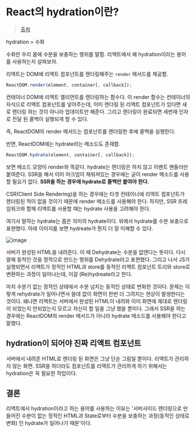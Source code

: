 # React의 hydration이란?

> [출처](https://simsimjae.tistory.com/389)

hydration = 수화

수화란 우리 몸에 수분을 보충하는 행위를 말함. 리액트에서 왜 hydration이라는 용어를 사용하는지 살펴보자.

리액트는 DOM에 리액트 컴포넌트를 렌더링해주는 `render` 메서드를 제공함.

```js
ReactDOM.render(element, container[, callback]);
```

컨테이너 DOM에 리액트 엘리먼트를 렌더링하는 함수다. 이 render 함수는 컨테이너의 자식으로 리액트 컴포넌트를 넣어주는데, 이미 렌더링 된 리액트 컴포넌트가 있다면 새로 렌더링 하는 것이 아니라 업데이트만 해준다. 그리고 렌더링이 완료되면 세번재 인자로 전달 된 콜백이 실행되게 할 수 있다.

즉, ReactDOM의 render 메서드는 컴포넌트를 렌더링한 후에 콜백을 실행한다.

반면, ReactDOM에는 hydrate라는 메소드도 존재함.

```js
ReactDOM.hydrate(element, container[, callback]);
```

보면 메소드 모양이 render와 똑같다. hydrate는 렌더링은 하지 않고 이벤트 핸들러만 붙여준다. SSR을 해서 이미 마크업이 채워져있는 경우에는 굳이 render 메소드를 사용할 필요가 없다. **SSR을 하는 경우에 hydrate로 콜백만 붙여야 한다.**

CSR(Client Side Rendering)을 하는 경우에는 타겟 컨테이너에 리액트 컴포넌트가 렌더링된 적이 없을 것이기 때문에 render 메소드를 사용해야 한다. 하지만, SSR 프레임워크와 함께 리액트를 사용할 때는 hydrate 사용을 고려해야 한다.

여기서 말하는 hydrate는 좁은 의미의 hydrate이다. 위에서 hydrate를 수분 보충으로 표현했다. 아래 이미지를 보면 hydreate가 뭔지 더 잘 이해할 수 있다.

![image](https://github.com/pozafly/TIL/assets/59427983/f823a9af-6c04-43b7-b093-646e6de35af6)

서버가 완성된 HTML을 내려준다. 이 때 Dehydrate는 수분을 없앤다는 뜻이다. 다시 말해 동적인 것을 정적으로 만드는 행위를 Dehydrate라고 표현했다. 그리고 나서 JS가 실행되면서 리액트가 정적인 HTML과 store를 동적인 리액트 컴포넌트 트리와 store로 변환하는 과정이 일어나는데, 이걸 (Re)hydreate라고 한다.

마치 수분기 없는 정적인 상태에서 수분 넘치는 동적인 상태로 변화한 것이다. 문제는 이렇게 rehydrate가 일어나면서 쓸데 없이 화면이 한번 더 그려지는 현상이 발생한다는 것이다. 왜나면 리액트는 서버에서 완성된 HTML이 내려와 이미 화면에 제대로 렌더링이 되었는지 안되었는지 모르고 자신이 할 일을 그냥 했을 뿐이다. 그래서 SSR을 하는 경우에는 ReactDOM의 render 메서드가 아니라 hydrate 메소드를 사용해야 한다고 말했다.

## hydration이 되어야 진짜 리액트 컴포넌트

서버에서 내려준 HTML로 렌더링 된 화면은 그냥 단순 그림일 뿐이다. 리액트가 관리하지 않는 화면. SSR을 하더라도 컴포넌트를 리액트가 관리하게 하기 위해서는 hydration은 꼭 필요한 작업이다.

## 결론

리액트에서 hydration이라고 하는 용어를 사용하는 이유는 '서버사이드 렌더링으로 만들어진 수분이 없는 정적인 HTML과 State로부터 수분을 보충하는 과정(동적인 상태로 변화) 인 hydrate가 일어나기 때문'이다.
